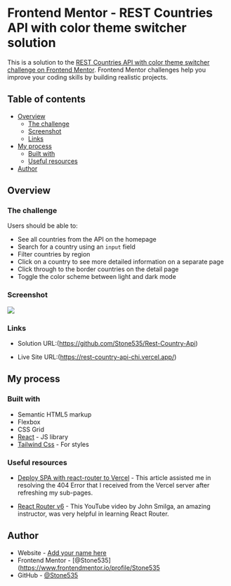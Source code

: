 # Frontend Mentor - REST Countries API with color theme switcher solution

This is a solution to the
[REST Countries API with color theme switcher challenge on Frontend Mentor](https://www.frontendmentor.io/challenges/rest-countries-api-with-color-theme-switcher-5cacc469fec04111f7b848ca).
Frontend Mentor challenges help you improve your coding
skills by building realistic projects.

## Table of contents

- [Overview](#overview)
  - [The challenge](#the-challenge)
  - [Screenshot](#screenshot)
  - [Links](#links)
- [My process](#my-process)
  - [Built with](#built-with)
  - [Useful resources](#useful-resources)
- [Author](#author)

## Overview

### The challenge

Users should be able to:

- See all countries from the API on the homepage
- Search for a country using an `input` field
- Filter countries by region
- Click on a country to see more detailed information on a
  separate page
- Click through to the border countries on the detail page
- Toggle the color scheme between light and dark mode

### Screenshot

![](./Screenshot.png)

### Links

- Solution
  URL:(https://github.com/Stone535/Rest-Country-Api)

- Live Site URL:(https://rest-country-api-chi.vercel.app/)

## My process

### Built with

- Semantic HTML5 markup
- Flexbox
- CSS Grid
- [React](https://reactjs.org/) - JS library
- [Tailwind Css](https://tailwindcss.com/) - For styles

### Useful resources

- [Deploy SPA with react-router to Vercel](https://medium.com/today-i-solved/deploy-spa-with-react-router-to-vercel-d10a6b2bfde8) -
  This article assisted me in resolving the 404 Error that I
  received from the Vercel server after refreshing my
  sub-pages.

- [React Router v6](https://www.youtube.com/watch?v=DAl2mGI5Sno&t=3400s) -
  This YouTube video by John Smilga, an amazing instructor,
  was very helpful in learning React Router.

## Author

- Website - [Add your name here](https://www.your-site.com)
- Frontend Mentor -
  [@Stone535](https://www.frontendmentor.io/profile/Stone535
- GitHub - [@Stone535](https://github.com/Stone535/)
